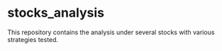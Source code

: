 # stocks_analysis
This repository contains the analysis under several stocks with various strategies tested.
